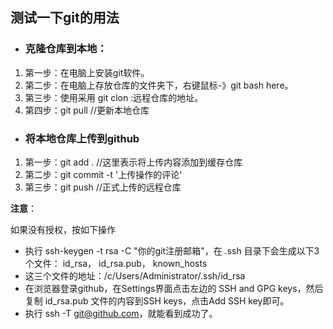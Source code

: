 ## **测试一下git的用法**

- ### **克隆仓库到本地**：

1. 第一步：在电脑上安装git软件。
2. 第二步：在电脑上存放仓库的文件夹下，右键鼠标-》git bash here。
3. 第三步：使用采用 git clon :远程仓库的地址。
4. 第四步：git pull //更新本地仓库

- ### 将本地仓库上传到github

1. 第一步：git add . //这里表示将上传内容添加到缓存仓库
2. 第二步：git commit -t '上传操作的评论'
3. 第三步：git push //正式上传的远程仓库

**注意**：

如果没有授权，按如下操作

- 执行 ssh-keygen -t rsa -C "你的git注册邮箱"，在 .ssh 目录下会生成以下3个文件：
                  id_rsa，  id_rsa.pub，  known_hosts
- 这三个文件的地址：/c/Users/Administrator/.ssh/id_rsa
- 在浏览器登录github，在Settings界面点击左边的 SSH and GPG keys，然后复制  id_rsa.pub 文件的内容到SSH keys，点击Add SSH key即可。
- 执行 ssh -T git@github.com，就能看到成功了。
  